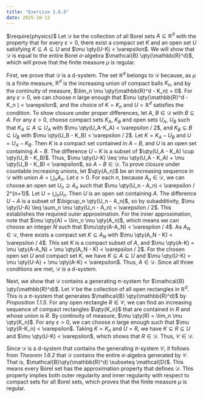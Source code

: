 ```yaml
---
title: "Exercise 1.6.5"
date: 2025-10-12
---
```

$\require{physics}$
Let $\mathcal{D}$ be the collection of all Borel sets $A \subseteq \mathbb{R}^d$ with the property that for every $\varepsilon > 0$, there exist a compact set $K$ and an open set $U$ satisfying $K \subseteq A \subseteq U$ and $\mu \qty(U-K) < \varepsilon$. 
We will show that $\mathcal{D}$ is equal to the entire Borel $\sigma$-algebra $\mathcal{B} \qty(\mathbb{R}^d)$, which will prove that the finite measure $\mu$ is regular. 

First, we prove that $\mathcal{D}$ is a d-system. 
The set $\mathbb{R}^d$ belongs to $\mathcal{D}$ because, as $\mu$ is a finite measure, $\mathbb{R}^d$ is the increasing union of compact balls $K_n$, and by the continuity of measure, $\lim_n \mu \qty(\mathbb{R}^d - K_n) = 0$. 
For any $\varepsilon > 0$, we can choose $n$ large enough that $\mu \qty(\mathbb{R}^d - K_n ) < \varepsilon$, and the choice of $K = K_n$ and $U = \mathbb{R}^d$ satisfies the condition.
To show closure under proper differences, let $A$, $B \in \mathcal{D}$ with $B \subseteq A$. 
For any $\varepsilon > 0$, choose compact sets $K_A$, $K_B$ and open sets $U_A$, $U_B$ such that $K_A \subseteq A \subseteq U_A$ with $\mu \qty(U_A-K_A) < \varepsilon / 2$, and $K_B \subseteq B \subseteq U_B$ with $\mu \qty(U_B - K_B) < \varepsilon / 2$. 
Let $K = K_A - U_B$ and $U = U_A - K_B$.
Then $K$ is a compact set contained in $A-B$, and $U$ is an open set containing $A-B$. 
The difference $U-K$ is a subset of $\qty(U_A - K_A) \cup \qty(U_B - K_B)$. 
Thus, $\mu \qty(U-K) \leq \mu \qty(U_A - K_A) + \mu \qty(U_B - K_B) < \varepsilon$, so $A-B \in \mathcal{D}$. 
To prove closure under countable increasing unions, let $\qty{A_n}$ be an increasing sequence in $\mathcal{D}$ with union $A = \bigcup_n A_n$. 
Let $\varepsilon > 0$. 
For each $n$, because $A_n \in \mathcal{D}$, we can choose an open set $U_n \supseteq A_n$ such that $\mu \qty(U_n - A_n) < \varepsilon / 2^{n+1}$. 
Let $U = \bigcup_n U_n$. 
Then $U$ is an open set containing $A$. 
The difference $U-A$ is a subset of $\bigcup_n \qty(U_n - A_n)$, so by subadditivity, $\mu \qty(U-A) \leq \sum_n \mu \qty(U_n - A_n) < \varepsilon / 2$. 
This establishes the required outer approximation. 
For the inner approximation, note that $\mu \qty(A) = \lim_n \mu \qty(A_n)$, which means we can choose an integer $N$ such that $\mu\qty(A-A_N) < \varespilon / 4$. 
As $A_N \in \mathcal{D}$, there exists a compact set $K \subseteq A_N$ with $\mu \qty(A_N - K) < \varepsilon / 4$. 
This set $K$ is a compact subset of $A$, and $\mu \qty(A-K) = \mu \qty(A-A_N) + \mu \qty(A_N - K) < \varepsilon / 2$. 
For the chosen open set $U$ and compact set $K$, we have $K \subseteq A \subseteq U$ and $\mu \qty(U-K) = \mu \qty(U-A) + \mu \qty(A-K) < \varepsilon$. 
Thus, $A \in \mathcal{D}$. 
Since all three conditions are met, $\mathcal{D}$ is a d-system. 

Next, we show that $\mathcal{D}$ contains a generating $\pi$-system for $\mathcal{B} \qty(\mathbb{R}^d)$. 
Let $\mathcal{C}$ be the collection of all open rectangles in $\mathbb{R}^d$. 
This is a $\pi$-system that generates $\mathcal{B} \qty(\mathbb{R}^d)$ by *Proposition 1.1.5*. 
For any open rectangle $R \in \mathcal{C}$, we can find an increasing sequence of compact rectangles $\qty{K_n}$ that are contained in $R$ and whose union is $R$. 
By continuity of measure, $\mu \qty(R) = \lim_n \mu \qty(K_n)$. 
For any $\varepsilon > 0$, we can choose $n$ large enough such that $\mu \qty(R-K_n) < \varepsilon$. 
Taking $K = K_n$ and $U = R$, we have $K \subseteq R \subseteq U$ and $\mu \qty(U-K) < \varepsilon$, which shows that $R \in \mathcal{D}$. 
Thus, $\mathcal{C} \in \mathcal{D}$. 

Since $\mathcal{D}$ is a d-system that contains the generating $\pi$-system $\mathcal{C}$, it follows from *Theorem 1.6.2* that $\mathcal{D}$ contains the entire $\sigma$-algebra generated by $\mathcal{C}$. 
That is, $\mathcal{B}\qty(\mathbb{R}^d) \subseteq \mathcal{D}$. 
This means every Borel set has the approximation property that defines $\mathcal{D}$. 
This property implies both outer regularity and inner regularity with respect to compact sets for all Borel sets, which proves that the finite measure $\mu$ is regular.

